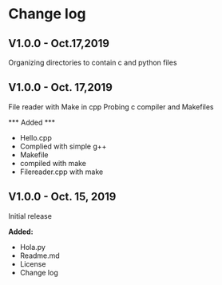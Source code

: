 # Change log

## V1.0.0 - Oct.17,2019
Organizing directories to contain c and python files

## V1.0.0 -  Oct. 17,2019
File reader with Make in cpp
Probing c compiler and Makefiles

*** Added ***
- Hello.cpp
- Complied with simple g++
- Makefile
- compiled with make
- Filereader.cpp with make




## V1.0.0 - Oct. 15, 2019
Initial release

**Added:**
 - Hola.py
 - Readme.md
 - License
 - Change log

